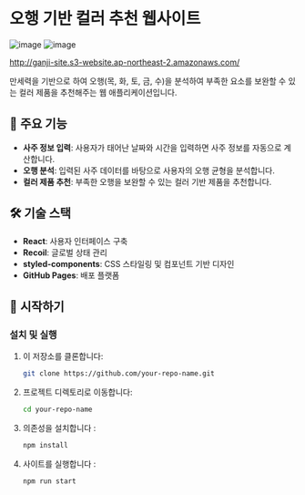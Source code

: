 # 오행 기반 컬러 추천 웹사이트

![image](https://github.com/user-attachments/assets/aaed4778-887a-4e86-b94c-7cd5aa4a605b)
![image](https://github.com/user-attachments/assets/41d9521e-7d2b-4a0b-91ad-835cee897eb6)

http://ganji-site.s3-website.ap-northeast-2.amazonaws.com/

만세력을 기반으로 하여 오행(목, 화, 토, 금, 수)을 분석하여 부족한 요소를 보완할 수 있는 컬러 제품을 추천해주는 웹 애플리케이션입니다.

## 🌟 주요 기능

- **사주 정보 입력**: 사용자가 태어난 날짜와 시간을 입력하면 사주 정보를 자동으로 계산합니다.
- **오행 분석**: 입력된 사주 데이터를 바탕으로 사용자의 오행 균형을 분석합니다.
- **컬러 제품 추천**: 부족한 오행을 보완할 수 있는 컬러 기반 제품을 추천합니다.

## 🛠️ 기술 스택

- **React**: 사용자 인터페이스 구축
- **Recoil**: 글로벌 상태 관리
- **styled-components**: CSS 스타일링 및 컴포넌트 기반 디자인
- **GitHub Pages**: 배포 플랫폼


## 🚀 시작하기

### 설치 및 실행

1. 이 저장소를 클론합니다:
   ```bash
   git clone https://github.com/your-repo-name.git

2. 프로젝트 디렉토리로 이동합니다:

   ```bash
   cd your-repo-name

3. 의존성을 설치합니다 :
   ```bash
   npm install

4. 사이트를 실행합니다 :
   ```bash
   npm run start 

